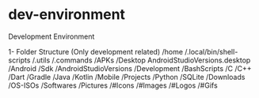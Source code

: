 # dev-environment
Development Environment

1- Folder Structure (Only development related)
    /home
        /.local/bin/shell-scripts
        /.utils
            /.commands
            /APKs
        /Desktop
            AndroidStudioVersions.desktop
        /Android
            /Sdk
            /AndroidStudioVersions
        /Development
            /BashScripts
            /C
            /C++
            /Dart
            /Gradle
            /Java
            /Kotlin
            /Mobile
            /Projects
            /Python
            /SQLite
        /Downloads
            /OS-ISOs
            /Softwares
        /Pictures
            /#Icons
            /#Images
            /#Logos
            /#Gifs
